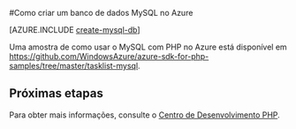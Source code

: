 <properties
	pageTitle="Como criar um banco de dados MySQL no Azure"
	description="Saiba como usar ClearDB para criar um banco de dados MySQL em um data center do Azure."
	documentationCenter="php"
	services=""
	authors="rmcmurray"
	manager="wpickett"
	editor="jimbe"
	tags="mysql"/>

<tags
	ms.service="multiple"
	ms.workload="data-management"
	ms.tgt_pltfrm="na"
	ms.devlang="PHP"
	ms.topic="article"
	ms.date="08/31/2015"
	ms.author="robmcm"/>

#Como criar um banco de dados MySQL no Azure

[AZURE.INCLUDE [create-mysql-db](../includes/create-mysql-db.md)]

Uma amostra de como usar o MySQL com PHP no Azure está disponível em <https://github.com/WindowsAzure/azure-sdk-for-php-samples/tree/master/tasklist-mysql>.

## Próximas etapas

Para obter mais informações, consulte o [Centro de Desenvolvimento PHP](/develop/php/).

<!---HONumber=Oct15_HO1-->